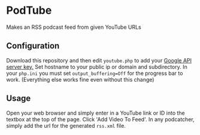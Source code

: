 # PodTube
Makes an RSS podcast feed from given YouTube URLs

## Configuration
Download this repository and then edit `youtube.php` to add your [Google API server key.](https://console.developers.google.com/apis/credentials)
Set hostname to your public ip or domain and subdirectory.
In your `php.ini` you must set `output_buffering=Off` for the progress bar to work. (Everything else works fine even without this change)

## Usage
Open your web browser and simply enter in a YouTube link or ID into the textbox at the top of the page. Click 'Add Video To Feed'.
In any podcatcher, simply add the url for the generated `rss.xml` file.
